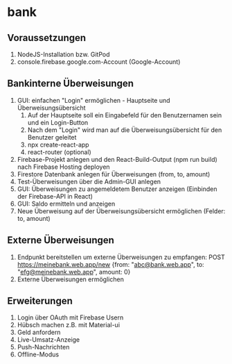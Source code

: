 # bank

## Voraussetzungen
1. NodeJS-Installation bzw. GitPod
2. console.firebase.google.com-Account (Google-Account)

## Bankinterne Überweisungen
1. GUI: einfachen "Login" ermöglichen - Hauptseite und Überweisungsübersicht
    1. Auf der Hauptseite soll ein Eingabefeld für den Benutzernamen sein und ein Login-Button
    2. Nach dem "Login" wird man auf die Überweisungsübersicht für den Benutzer geleitet
    3. npx create-react-app
    4. react-router (optional)
2. Firebase-Projekt anlegen und den React-Build-Output (npm run build) nach Firebase Hosting deployen
3. Firestore Datenbank anlegen für Überweisungen (from, to, amount)
4. Test-Überweisungen über die Admin-GUI anlegen
5. GUI: Überweisungen zu angemeldetem Benutzer anzeigen (Einbinden der Firebase-API in React)
6. GUI: Saldo ermitteln und anzeigen
7. Neue Überweisung auf der Überweisungsübersicht ermöglichen (Felder: to, amount)

## Externe Überweisungen
1. Endpunkt bereitstellen um externe Überweisungen zu empfangen: POST https://meinebank.web.app/new {from: "abc@bank.web.app", to: "efg@meinebank.web.app", amount: 0}
2. Externe Überweisungen ermöglichen


## Erweiterungen
1. Login über OAuth mit Firebase Usern
2. Hübsch machen z.B. mit Material-ui
3. Geld anfordern
4. Live-Umsatz-Anzeige
5. Push-Nachrichten
6. Offline-Modus
